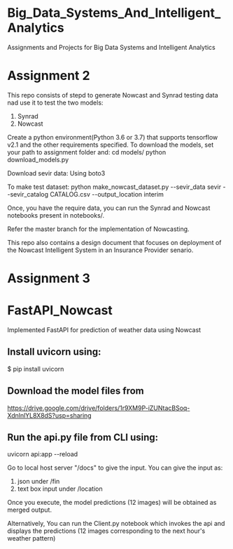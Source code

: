 # Big_Data_Systems_And_Intelligent_Analytics

Assignments and Projects for Big Data Systems and Intelligent Analytics
# Assignment 2
This repo consists of stepd to generate Nowcast and Synrad testing data nad use it to test the two models:
1. Synrad
2. Nowcast

Create a python environment(Python 3.6 or 3.7) that supports tensorflow v2.1 and the other requirements specified.
To download the models, set your path to assignment folder and:
cd models/
python download_models.py

Download sevir data:
Using boto3

To make test dataset:
python make_nowcast_dataset.py --sevir_data sevir --sevir_catalog CATALOG.csv --output_location interim

Once, you have the require data, you can run the Synrad and Nowcast notebooks present in notebooks/.

Refer the master branch for the implementation of Nowcasting.

This repo also contains a design document that focuses on deployment of the Nowcast Intelligent System in an Insurance Provider senario.



# Assignment 3
# FastAPI_Nowcast
Implemented FastAPI for prediction of weather data using Nowcast


## Install uvicorn using:
$ pip install uvicorn

## Download the model files from 
https://drive.google.com/drive/folders/1r9XM9P-iZUNtacBSoq-XdnlnlYL8X8dS?usp=sharing


## Run the api.py file from CLI using:
uvicorn api:app --reload

Go to local host server "/docs" to give the input.
You can give the input as:
1. json under /fin
2. text box input under /location

Once you execute, the model predictions (12 images) will be obtained as merged output.

Alternatively,
You can run the Client.py notebook which invokes the api and displays the predictions (12 images corresponding to the next hour's weather pattern)

